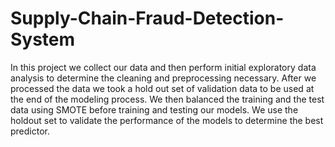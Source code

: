 # Supply-Chain-Fraud-Detection-System
In this project we collect our data and then perform initial exploratory data analysis to determine the cleaning and preprocessing necessary. After we processed the data we took a hold out set of validation data to be used at the end of the modeling process. We then balanced the training and the test data using SMOTE before training and testing our models. We use the holdout set to validate the performance of the models to determine the best predictor.
